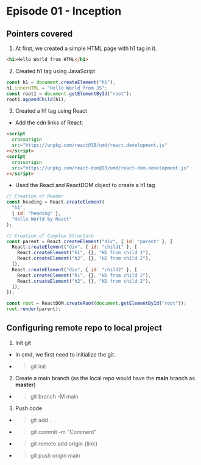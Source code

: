 # Episode 01 - Inception

## Pointers covered

1. At first, we created a simple HTML page with h1 tag in it.

```html
<h1>Hello World from HTML</h1>
```

2. Created h1 tag using JavaScript

```javascript
const h1 = document.createElement("h1");
h1.innerHTML = "Hello World from JS";
const root1 = document.getElementById("root");
root1.appendChild(h1);
```

3. Created a h1 tag using React

- Add the cdn links of React:

```html
<script
  crossorigin
  src="https://unpkg.com/react@18/umd/react.development.js"
></script>
<script
  crossorigin
  src="https://unpkg.com/react-dom@18/umd/react-dom.development.js"
></script>
```

- Used the React and ReactDOM object to create a h1 tag

```javascript
// Creation of Header
const heading = React.createElement(
  "h1",
  { id: "heading" },
  "Hello World by React"
);

// Creation of Complex Structure
const parent = React.createElement("div", { id: "parent" }, [
  React.createElement("div", { id: "child1" }, [
    React.createElement("h1", {}, "H1 from child 1"),
    React.createElement("h2", {}, "H2 from child 2"),
  ]),
  React.createElement("div", { id: "child2" }, [
    React.createElement("h1", {}, "H1 from child 2"),
    React.createElement("h2", {}, "H2 from child 2"),
  ]),
]);

const root = ReactDOM.createRoot(document.getElementById("root"));
root.render(parent);
```

## Configuring remote repo to local project

1. Init git

- In cmd, we first need to initialize the git.
- > git init

2. Create a main branch (as the local repo would have the <b>main</b> branch as <b>master</b>)

- > git branch -M main

3. Push code

- > git add .
- > git commit -m "Comment"
- > git remote add origin {link}
- > git push origin main
